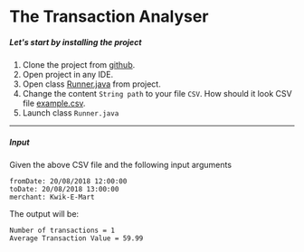 # The Transaction Analyser
##### Let's start by installing the project


1. Clone the project from [github](https://github.com/BigPotatoo/TheTransactionAnalyser.git).
2. Open project in any IDE.
3. Open class [Runner.java](./src/main/java/com/example/thetransactionanalyser/Runner.java) from project.
4. Change the content `String path` to your file `CSV`. How should it look CSV file [example.csv](./src/main/resources/example.csv).<br/>
5. Launch class `Runner.java`
---
##### Input
Given the above CSV file and the following input arguments
```
fromDate: 20/08/2018 12:00:00
toDate: 20/08/2018 13:00:00
merchant: Kwik-E-Mart
```
The output will be:
```
Number of transactions = 1
Average Transaction Value = 59.99
```
